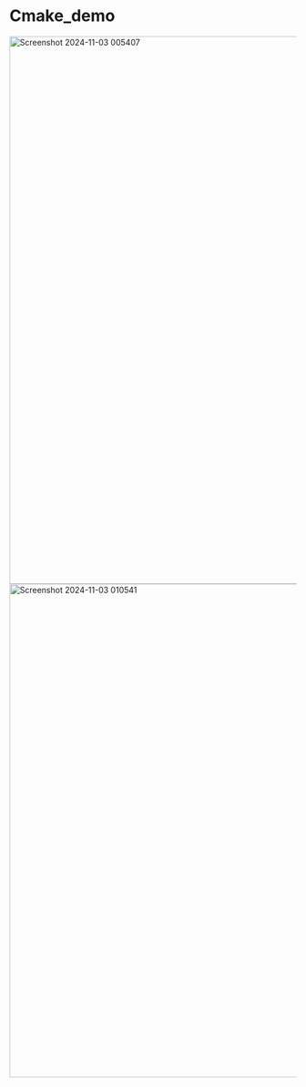 # Cmake_demo



<img width="960" alt="Screenshot 2024-11-03 005407" src="https://github.com/user-attachments/assets/2635b416-9ea2-45cb-bf56-f1c62508951c">
































<img width="865" alt="Screenshot 2024-11-03 010541" src="https://github.com/user-attachments/assets/f01d57d8-e5c5-4023-9634-14b1783cd70d">
